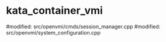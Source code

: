 # kata_container_vmi
#modified:   src/openvmi/cmds/session_manager.cpp
#modified:   src/openvmi/system_configuration.cpp
